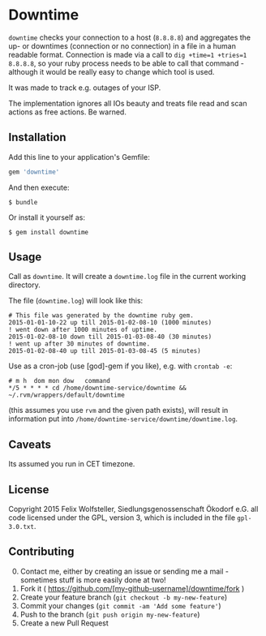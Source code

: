 # Downtime

`downtime` checks your connection to a host (`8.8.8.8`) and aggregates the up- or downtimes (connection or no connection) in  a file in a human readable format.  Connection is made via a call to `dig +time=1 +tries=1 8.8.8.8`, so your ruby process needs to be able to call that command - although it would be really easy to change which tool is used.

It was made to track e.g. outages of your ISP.

The implementation ignores all IOs beauty and treats file read and scan actions as free actions.  Be warned.

## Installation

Add this line to your application's Gemfile:

```ruby
gem 'downtime'
```

And then execute:

    $ bundle

Or install it yourself as:

    $ gem install downtime

## Usage

Call as `downtime`.
It will create a `downtime.log` file in the current working directory.

The file (`downtime.log`) will look like this:

    # This file was generated by the downtime ruby gem.
    2015-01-01-10-22 up till 2015-01-02-08-10 (1000 minutes)
    ! went down after 1000 minutes of uptime.
    2015-01-02-08-10 down till 2015-01-03-08-40 (30 minutes)
    ! went up after 30 minutes of downtime.
    2015-01-02-08-40 up till 2015-01-03-08-45 (5 minutes)

Use as a cron-job (use [god]-gem if you like), e.g. with `crontab -e`:

    # m h  dom mon dow   command
    */5 * * * * cd /home/downtime-service/downtime && ~/.rvm/wrappers/default/downtime

(this assumes you use `rvm` and the given path exists), will result in information put into `/home/downtime-service/downtime/downtime.log`.


## Caveats

Its assumed you run in CET timezone.

## License

Copyright 2015 Felix Wolfsteller, Siedlungsgenossenschaft Ökodorf e.G.
all code licensed under the GPL, version 3, which is included in the file `gpl-3.0.txt`.

## Contributing

0. Contact me, either by creating an issue or sending me a mail - sometimes stuff is more easily done at two!
1. Fork it ( https://github.com/[my-github-username]/downtime/fork )
2. Create your feature branch (`git checkout -b my-new-feature`)
3. Commit your changes (`git commit -am 'Add some feature'`)
4. Push to the branch (`git push origin my-new-feature`)
5. Create a new Pull Request
